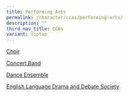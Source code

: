 ```yaml
---
title: Performing Arts
permalink: /character/ccas/performing-arts/
description: ""
third_nav_title: CCAs
variant: tiptap
---
```

<p><a href="https://assumptionenglish.moe.edu.sg/character/ccas/performing-arts/choir/" rel="noopener noreferrer nofollow" target="_blank">Choir</a>
</p>
<p><a href="https://assumptionenglish.moe.edu.sg/character/ccas/performing-arts/concert-band/" rel="noopener noreferrer nofollow" target="_blank">Concert Band</a>
</p>
<p><a href="https://assumptionenglish.moe.edu.sg/character/ccas/performing-arts/dance-ensemble/" rel="noopener noreferrer nofollow" target="_blank">Dance Ensemble</a>
</p>
<p><a href="https://assumptionenglish.moe.edu.sg/character/ccas/club-n-societies/english-language-drama-and-debate-society/" rel="noopener noreferrer nofollow" target="_blank">English Language Drama and Debate Society</a>
</p>